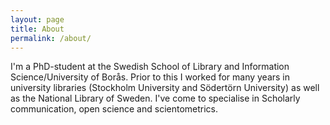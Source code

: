 ```yaml
---
layout: page
title: About
permalink: /about/
---
```


I'm a PhD-student at the Swedish School of Library and Information Science/University of Borås. Prior to this I worked for many years in university libraries (Stockholm University and Södertörn University) as well as the National Library of Sweden. I've come to specialise in Scholarly communication, open science and scientometrics.
